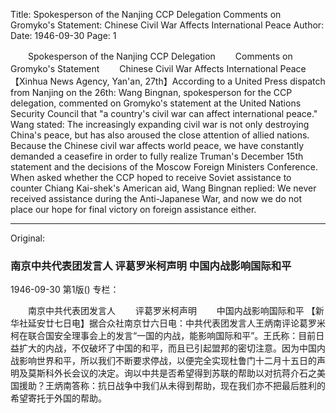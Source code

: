 Title: Spokesperson of the Nanjing CCP Delegation Comments on Gromyko's Statement: Chinese Civil War Affects International Peace
Author:
Date: 1946-09-30
Page: 1

　　Spokesperson of the Nanjing CCP Delegation
　　Comments on Gromyko's Statement
　　Chinese Civil War Affects International Peace
    【Xinhua News Agency, Yan'an, 27th】According to a United Press dispatch from Nanjing on the 26th: Wang Bingnan, spokesperson for the CCP delegation, commented on Gromyko's statement at the United Nations Security Council that "a country's civil war can affect international peace." Wang stated: The increasingly expanding civil war is not only destroying China's peace, but has also aroused the close attention of allied nations. Because the Chinese civil war affects world peace, we have constantly demanded a ceasefire in order to fully realize Truman's December 15th statement and the decisions of the Moscow Foreign Ministers Conference. When asked whether the CCP hoped to receive Soviet assistance to counter Chiang Kai-shek's American aid, Wang Bingnan replied: We never received assistance during the Anti-Japanese War, and now we do not place our hope for final victory on foreign assistance either.



<hr /> 

Original: 


### 南京中共代表团发言人  评葛罗米柯声明  中国内战影响国际和平

1946-09-30
第1版()
专栏：

　　南京中共代表团发言人
　　评葛罗米柯声明
　　中国内战影响国际和平
    【新华社延安廿七日电】据合众社南京廿六日电：中共代表团发言人王炳南评论葛罗米柯在联合国安全理事会上的发言“一国的内战，能影响国际和平”。王氏称：目前日益扩大的内战，不仅破坏了中国的和平，而且已引起盟邦的密切注意。因为中国内战影响世界和平，所以我们不断要求停战，以便完全实现杜鲁门十二月十五日的声明及莫斯科外长会议的决定。询以中共是否希望得到苏联的帮助以对抗蒋介石之美国援助？王炳南答称：抗日战争中我们从未得到帮助，现在我们亦不把最后胜利的希望寄托于外国的帮助。
